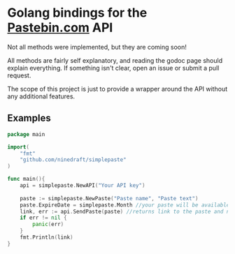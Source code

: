 # Golang bindings for the [Pastebin.com](pastebin.com) API

Not all methods were implemented, but they are coming soon!

All methods are fairly self explanatory, and reading the godoc page should explain everything. If something isn't clear, open an issue or submit a pull request.

The scope of this project is just to provide a wrapper around the API without any additional features.

## Examples

```go 
package main

import(
	"fmt"
	"github.com/ninedraft/simplepaste"
)

func main(){
	api = simplepaste.NewAPI("Your API key")
	
	paste := simplepaste.NewPaste("Paste name", "Paste text")
	paste.ExpireDate = simplepaste.Month //your paste will be available for one month
	link, err := api.SendPaste(paste) //returns link to the paste and nil, if everything is ok
	if err != nil {
		panic(err)
	}
	fmt.Println(link)	
}

```


